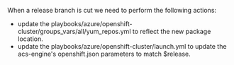When a release branch is cut we need to perform the following actions:
- update the playbooks/azure/openshift-cluster/groups_vars/all/yum_repos.yml to reflect the new package location.
- update the playbooks/azure/openshift-cluster/launch.yml to update the acs-engine's openshift.json parameters to match $release.
